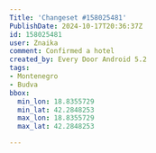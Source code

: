```yaml
---
Title: 'Changeset #158025481'
PublishDate: 2024-10-17T20:36:37Z
id: 158025481
user: Znaika
comment: Confirmed a hotel
created_by: Every Door Android 5.2
tags:
- Montenegro
- Budva
bbox:
  min_lon: 18.8355729
  min_lat: 42.2848253
  max_lon: 18.8355729
  max_lat: 42.2848253

---
```

